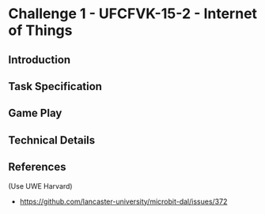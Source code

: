 # Challenge 1 - UFCFVK-15-2 - Internet of Things

## Introduction

## Task Specification

## Game Play

## Technical Details

## References

(Use UWE Harvard)
- https://github.com/lancaster-university/microbit-dal/issues/372
